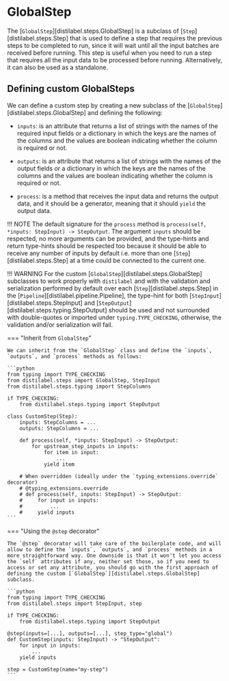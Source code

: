 # GlobalStep

The [`GlobalStep`][distilabel.steps.GlobalStep] is a subclass of [`Step`][distilabel.steps.Step] that is used to define a step that requires the previous steps to be completed to run, since it will wait until all the input batches are received before running. This step is useful when you need to run a step that requires all the input data to be processed before running. Alternatively, it can also be used as a standalone.

## Defining custom GlobalSteps

We can define a custom step by creating a new subclass of the [`GlobalStep`][distilabel.steps.GlobalStep] and defining the following:

- `inputs`: is an attribute that returns a list of strings with the names of the required input fields or a dictionary in which the keys are the names of the columns and the values are boolean indicating whether the column is required or not.

- `outputs`: is an attribute that returns a list of strings with the names of the output fields or a dictionary in which the keys are the names of the columns and the values are boolean indicating whether the column is required or not.

- `process`: is a method that receives the input data and returns the output data, and it should be a generator, meaning that it should `yield` the output data.

!!! NOTE
    The default signature for the `process` method is `process(self, *inputs: StepInput) -> StepOutput`. The argument `inputs` should be respected, no more arguments can be provided, and the type-hints and return type-hints should be respected too because it should be able to receive any number of inputs by default i.e. more than one [`Step`][distilabel.steps.Step] at a time could be connected to the current one.

!!! WARNING
    For the custom [`GlobalStep`][distilabel.steps.GlobalStep] subclasses to work properly with `distilabel` and with the validation and serialization performed by default over each [`Step`][distilabel.steps.Step] in the [`Pipeline`][distilabel.pipeline.Pipeline], the type-hint for both [`StepInput`][distilabel.steps.StepInput] and [`StepOutput`][distilabel.steps.typing.StepOutput] should be used and not surrounded with double-quotes or imported under `typing.TYPE_CHECKING`, otherwise, the validation and/or serialization will fail.

=== "Inherit from `GlobalStep`"

    We can inherit from the `GlobalStep` class and define the `inputs`, `outputs`, and `process` methods as follows:

    ```python
    from typing import TYPE_CHECKING
    from distilabel.steps import GlobalStep, StepInput
    from distilabel.steps.typing import StepColumns

    if TYPE_CHECKING:
        from distilabel.steps.typing import StepOutput

    class CustomStep(Step):
        inputs: StepColumns = ...
        outputs: StepColumns = ...

        def process(self, *inputs: StepInput) -> StepOutput:
            for upstream_step_inputs in inputs:
                for item in input:
                    ...
                yield item

        # When overridden (ideally under the `typing_extensions.override` decorator)
        # @typing_extensions.override
        # def process(self, inputs: StepInput) -> StepOutput:
        #     for input in inputs:
        #         ...
        #     yield inputs
    ```

=== "Using the `@step` decorator"

    The `@step` decorator will take care of the boilerplate code, and will allow to define the `inputs`, `outputs`, and `process` methods in a more straightforward way. One downside is that it won't let you access the `self` attributes if any, neither set those, so if you need to access or set any attribute, you should go with the first approach of defining the custom [`GlobalStep`][distilabel.steps.GlobalStep] subclass.

    ```python
    from typing import TYPE_CHECKING
    from distilabel.steps import StepInput, step

    if TYPE_CHECKING:
        from distilabel.steps.typing import StepOutput

    @step(inputs=[...], outputs=[...], step_type="global")
    def CustomStep(inputs: StepInput) -> "StepOutput":
        for input in inputs:
            ...
        yield inputs

    step = CustomStep(name="my-step")
    ```
